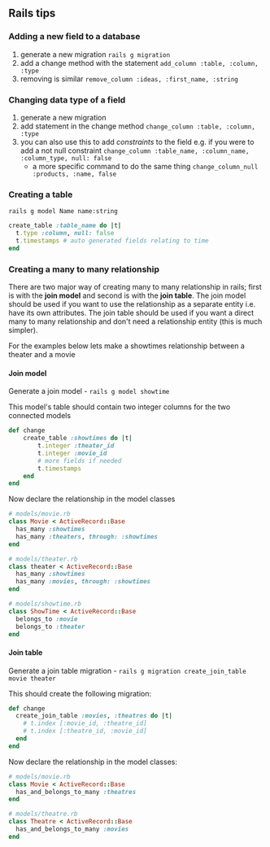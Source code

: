 ## Rails tips

### Adding a new field to a database
1. generate a new migration `rails g migration`
2. add a change method with the statement `add_column :table, :column, :type`
3. removing is similar `remove_column :ideas, :first_name, :string`

### Changing data type of a field 
1. generate a new migration
2. add statement in the change method `change_column :table, :column, :type`
3. you can also use this to add *constraints* to the field e.g. if you were to add a not null constraint 
`change_column :table_name, :column_name, :column_type, null: false`
    + a more specific command to do the same thing 
    `change_column_null :products, :name, false`

### Creating a table

`rails g model Name name:string`

```ruby
create_table :table_name do |t|
  t.type :column, null: false
  t.timestamps # auto generated fields relating to time
end
```

### Creating a many to many relationship 
There are two major way of creating many to many relationship in rails; first is with the **join model** and second is with the **join table**. The join model should be used if you want to use the relationship as a 
separate entity i.e. have its own attributes. The join table should be used if you want a direct many to many 
relationship and don't need a relationship entity (this is much simpler).

For the examples below lets make a showtimes relationship between a theater and a movie

#### Join model 
Generate a join model - `rails g model showtime` 

This model's table should contain two integer columns for the two connected models

```ruby
def change
	create_table :showtimes do |t|
		t.integer :theater_id
		t.integer :movie_id
		# more fields if needed
	  	t.timestamps
	end
end
```

Now declare the relationship in the model classes

```ruby
# models/movie.rb
class Movie < ActiveRecord::Base
  has_many :showtimes
  has_many :theaters, through: :showtimes
end

# models/theater.rb
class theater < ActiveRecord::Base
  has_many :showtimes
  has_many :movies, through: :showtimes
end

# models/showtime.rb
class ShowTime < ActiveRecord::Base
  belongs_to :movie
  belongs_to :theater
end
```

#### Join table
Generate a join table migration - `rails g migration create_join_table movie theater`

This should create the following migration:

```ruby
def change
  create_join_table :movies, :theatres do |t|
    # t.index [:movie_id, :theatre_id]
   	# t.index [:theatre_id, :movie_id]
  end
end
```

Now declare the relationship in the model classes:

```ruby
# models/movie.rb
class Movie < ActiveRecord::Base
  has_and_belongs_to_many :theatres
end

# models/theatre.rb
class Theatre < ActiveRecord::Base
  has_and_belongs_to_many :movies
end
```



